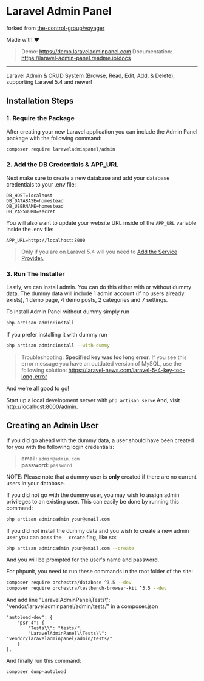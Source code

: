 # Laravel Admin Panel

forked from [the-control-group/voyager](https://github.com/the-control-group/voyager)

Made with ❤️

> Demo: https://demo.laraveladminpanel.com
> Documentation: https://laravel-admin-panel.readme.io/docs

<hr>

Laravel Admin & CRUD System (Browse, Read, Edit, Add, & Delete), supporting Laravel 5.4 and newer!

## Installation Steps

### 1. Require the Package

After creating your new Laravel application you can include the Admin Panel package with the following command: 

```bash
composer require laraveladminpanel/admin
```

### 2. Add the DB Credentials & APP_URL

Next make sure to create a new database and add your database credentials to your .env file:

```
DB_HOST=localhost
DB_DATABASE=homestead
DB_USERNAME=homestead
DB_PASSWORD=secret
```

You will also want to update your website URL inside of the `APP_URL` variable inside the .env file:

```
APP_URL=http://localhost:8000
```

> Only if you are on Laravel 5.4 will you need to [Add the Service Provider.](https://admin.readme.io/docs/adding-the-service-provider)

### 3. Run The Installer

Lastly, we can install admin. You can do this either with or without dummy data.
The dummy data will include 1 admin account (if no users already exists), 1 demo page, 4 demo posts, 2 categories and 7 settings.

To install Admin Panel without dummy simply run

```bash
php artisan admin:install
```

If you prefer installing it with dummy run

```bash
php artisan admin:install --with-dummy
```

> Troubleshooting: **Specified key was too long error**. If you see this error message you have an outdated version of MySQL, use the following solution: https://laravel-news.com/laravel-5-4-key-too-long-error

And we're all good to go!

Start up a local development server with `php artisan serve` And, visit [http://localhost:8000/admin](http://localhost:8000/admin).

## Creating an Admin User

If you did go ahead with the dummy data, a user should have been created for you with the following login credentials:

>**email:** `admin@admin.com`   
>**password:** `password`

NOTE: Please note that a dummy user is **only** created if there are no current users in your database.

If you did not go with the dummy user, you may wish to assign admin privileges to an existing user.
This can easily be done by running this command:

```bash
php artisan admin:admin your@email.com
```

If you did not install the dummy data and you wish to create a new admin user you can pass the `--create` flag, like so:

```bash
php artisan admin:admin your@email.com --create
```

And you will be prompted for the user's name and password.


For phpunit, you need to run these commands in the root folder of the site:


```bash
composer require orchestra/database ^3.5 --dev
composer require orchestra/testbench-browser-kit ^3.5 --dev
```

And add line "LaravelAdminPanel\\Tests\\": "vendor/laraveladminpanel/admin/tests/" in a composer.json


```
"autoload-dev": {
    "psr-4": {
        "Tests\\": "tests/",
        "LaravelAdminPanel\\Tests\\": "vendor/laraveladminpanel/admin/tests/"
    }
},
```


And finally run this command:


```bash
composer dump-autoload
```
